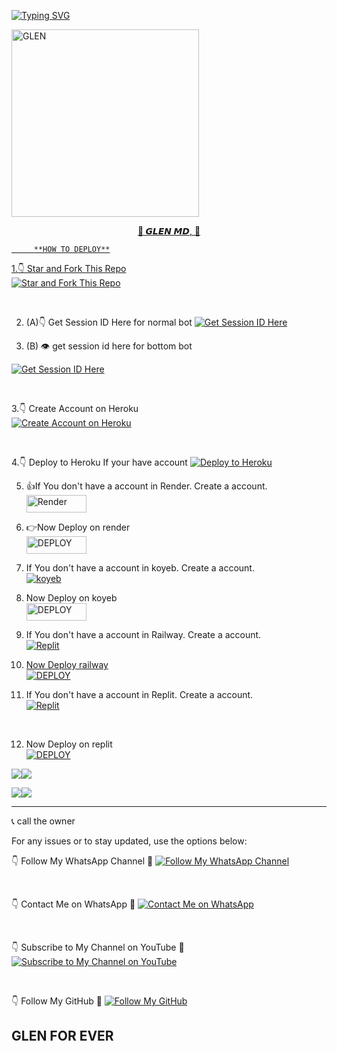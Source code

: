 
<a href="https://git.io/typing-svg"><img src="https://readme-typing-svg.demolab.com?font=Black+Ops+One&size=50&pause=1000&color=1BAFBAFF&center=true&width=910&height=100&lines=THANKS 🍒FOR 🍒YOUR🍒 +SUPPORT🍒-DONT🍒; FORGET+TO+FORK🍒+MY🍒repo🍒;CREATED🍒+BY🍒+GLEN🍒 TECH🍒;RELEASED+3/1/2025" alt="Typing SVG" /></a>



</p>
 
 <a href="https://whatsapp.com/channel/0029Vb1cR5eI7BeBbseye40S">
 <img alt="GLEN " height="300" src="https://files.catbox.moe/11sp6v.jpg".

</h1> 
<p align="center">🍒<b>
𝙂𝙇𝙀𝙉 𝙈𝘿</b>, 🍒 </p>

</p>
  <p align="center">










         **HOW TO DEPLOY**
1.👇 Star and Fork This Repo  
[![Star and Fork This Repo](https://img.shields.io/static/v1?label=Star%20%26%20Fork%20This%20Repo&message=GitHub&color=181717&style=for-the-badge&logo=github&logoColor=white)](https://github.com/glens-boom/GLEN-MD-/fork)  

<br>

2. (A)👇 Get Session ID Here for normal bot
[![Get Session ID Here](https://img.shields.io/static/v1?label=Session%20ID&message=Generate&color=FF4500&style=for-the-badge&logo=firefox&logoColor=white)](https://glen-session-2.onrender.com) 

 
 2. (B) 👁️ get session id here for bottom bot
 
 
[![Get Session ID Here](https://img.shields.io/static/v1?label=Session%20ID&message=Generate&color=FF4500&style=for-the-badge&logo=firefox&logoColor=white)](https://glen-session-2.onrender.com) 

 
 
 
 
 
<br>

3.👇 Create Account on Heroku  
[![Create Account on Heroku](https://img.shields.io/static/v1?label=Create%20Account&message=Heroku&color=430098&style=for-the-badge&logo=heroku&logoColor=white)](https://heroku.com)  

<br>

4.👇 Deploy to Heroku If your have account
[![Deploy to Heroku](https://img.shields.io/static/v1?label=Deploy%20to&message=Heroku&color=430098&style=for-the-badge&logo=heroku&logoColor=white)](https://dashboard.heroku.com/new?template=https://github.com/glens-boom/GLEN-MD-)  



5. 👍If You don't have a account in Render. Create a account.
    <br>
<a href='https://dashboard.render.com/register' target="_blank"><img alt='Render' src='https://img.shields.io/badge/CREATE-h?color=black&style=for-the-badge&logo=render' width="96.35" height="28"/></a></p>

6. 👉Now Deploy on render
    <br>
<a href='https://dashboard.render.com' target="_blank"><img alt='DEPLOY' src='https://img.shields.io/badge/DEPLOY -h?color=black&style=for-the-badge&logo=render' width="96.35" height="28"/></a></p>



7. If You don't have a account in koyeb. Create a account.
    <br>
<a href='https://app.koyeb.com/auth/signup' target="_blank"><img alt='koyeb' src='https://img.shields.io/badge/-Create-black?style=for-the-badge&logo=koyeb'/></a>


8. Now Deploy on koyeb
    <br>
<a href='https://app.koyeb.com' target="_blank"><img alt='DEPLOY' src='https://img.shields.io/badge/DEPLOY -h?color=black&style=for-the-badge&logo=render' width="96.35" height="28"/></a></p>




9. If You don't have a account in Railway. Create a account.
    <br>
<a href='https://railway.app' target="_blank"><img alt='Replit' src='https://img.shields.io/badge/-Create-black?style=for-the-badge&logo=railway'/>

10. Now Deploy railway
    <br>
<a href='https://railway.app' target="_blank"><img alt='DEPLOY' src='https://img.shields.io/badge/-DEPLOY-black?style=for-the-badge&logo=railway'/></a>


11. If You don't have a account in Replit. Create a account.
    <br>
<a href='https://www.replit.com/' target="_blank"><img alt='Replit' src='https://img.shields.io/badge/-Create-black?style=for-the-badge&logo=replit'/></a>
   <br>
   
12. Now Deploy on replit
    <br>
<a href='https://replit.com/https://github.com/glens-boom/GLEN-MD-' target="_blank"><img alt='DEPLOY' src='https://img.shields.io/badge/-IMPORT-black?style=for-the-badge&logo=replit'/></a>


<a><img src='https://i.imgur.com/LyHic3i.gif'/></a><a><img src='https://i.imgur.com/LyHic3i.gif'/></a>



<a><img src='https://i.imgur.com/LyHic3i.gif'/></a><a><img src='https://i.imgur.com/LyHic3i.gif'/></a>





---

 📞 call the owner 

For any issues or to stay updated, use the options below:  

👇 Follow My WhatsApp Channel 🤝 
[![Follow My WhatsApp Channel](https://img.shields.io/static/v1?label=Follow%20My%20WhatsApp%20Channel&message=follow&color=25D366&style=for-the-badge&logo=whatsapp&logoColor=purple)](https://whatsapp.com/channel/0029Vb1cR5eI7BeBbseye40S)  

<br>

👇 Contact Me on WhatsApp  🤝
[![Contact Me on WhatsApp](https://img.shields.io/static/v1?label=Contact%20Me%20on%20WhatsApp&message=Message&color=25D366&style=for-the-badge&logo=whatsapp&logoColor=purple)](https://wa.me/254720254797)  

<br>

👇 Subscribe to My Channel on YouTube 🤝 
[![Subscribe to My Channel on YouTube](https://img.shields.io/static/v1?label=Subscribe%20to%20My%20Channel&message=YouTube&color=FF0000&style=for-the-badge&logo=youtube&logoColor=white)](https://youtube.com/@elijahombogo-yx1iv?si=-2RqhujYESxpWsEz)  

<br>

👇 Follow My GitHub 🤝
[![Follow My GitHub](https://img.shields.io/static/v1?label=Follow%20My%20GitHub&message=GitHub&color=181717&style=for-the-badge&logo=github&logoColor=white)](https://github.com/glens-boom)  


## GLEN FOR EVER
